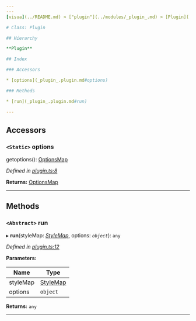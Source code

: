 ```yaml
---
---
[visua](../README.md) > ["plugin"](../modules/_plugin_.md) > [Plugin](../classes/_plugin_.plugin.md)

# Class: Plugin

## Hierarchy

**Plugin**

## Index

### Accessors

* [options](_plugin_.plugin.md#options)

### Methods

* [run](_plugin_.plugin.md#run)

---
```


## Accessors

<a id="options"></a>

### `<Static>` options

getoptions(): [OptionsMap](../modules/_plugin_.md#optionsmap)

*Defined in [plugin.ts:8](https://github.com/umbopepato/visua/blob/221e6a0/src/plugin.ts#L8)*

**Returns:** [OptionsMap](../modules/_plugin_.md#optionsmap)

___

## Methods

<a id="run"></a>

### `<Abstract>` run

▸ **run**(styleMap: *[StyleMap](_cssom_style_map_.stylemap.md)*, options: *`object`*): `any`

*Defined in [plugin.ts:12](https://github.com/umbopepato/visua/blob/221e6a0/src/plugin.ts#L12)*

**Parameters:**

| Name | Type |
| ------ | ------ |
| styleMap | [StyleMap](_cssom_style_map_.stylemap.md) |
| options | `object` |

**Returns:** `any`

___

